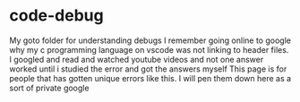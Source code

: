 # code-debug
My goto folder for understanding debugs
I remember going online to google why my c programming language on vscode was not linking to header files.
I googled and read and watched youtube videos and not one answer worked until i studied the error and got the answers myself
This page is for people that has gotten unique errors like this.
I will pen them down here as a sort of private google
